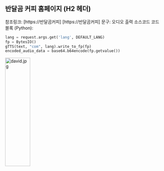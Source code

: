 ## 반달곰 커피 홈페이지 (H2 헤더)
참조링크: [https://반달곰커피] [https://반달곰커피]
문구: 오디오 출력 소스코드
코드 블록 (Python):
```python
lang = request.args.get('lang', DEFAULT_LANG)
fp = BytesIO()
gTTS(text, "com", lang).write_to_fp(fp)
encoded_audio_data = base64.b64encode(fp.getvalue())
```
<img src="david.jpg" width="40%" height="30%" title="px(픽셀) 크기 설정" alt="david.jpg"></img>
